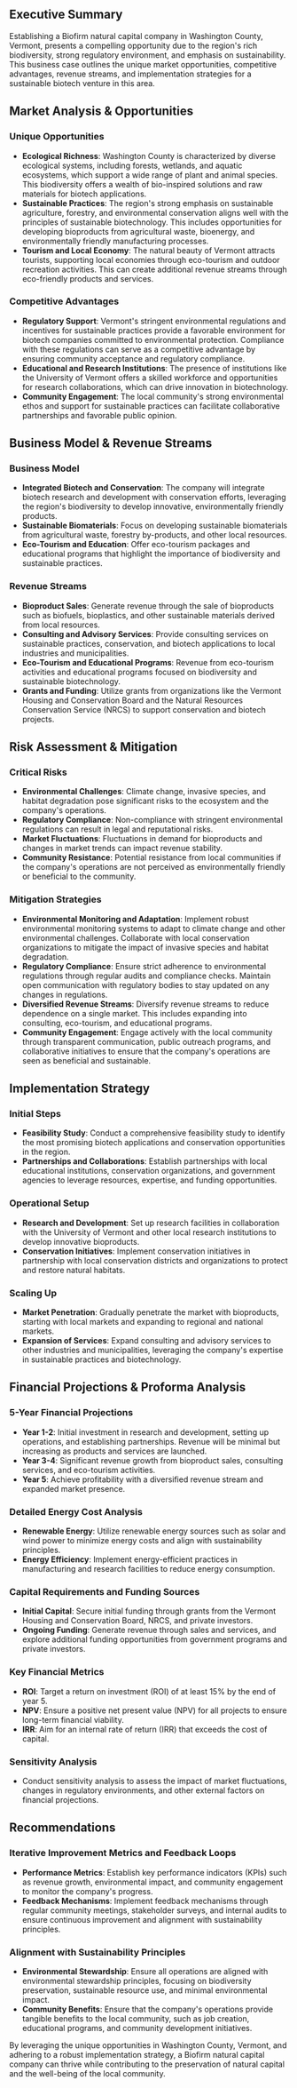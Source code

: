 ## Executive Summary

Establishing a Biofirm natural capital company in Washington County, Vermont, presents a compelling opportunity due to the region's rich biodiversity, strong regulatory environment, and emphasis on sustainability. This business case outlines the unique market opportunities, competitive advantages, revenue streams, and implementation strategies for a sustainable biotech venture in this area.

## Market Analysis & Opportunities

### Unique Opportunities
- **Ecological Richness**: Washington County is characterized by diverse ecological systems, including forests, wetlands, and aquatic ecosystems, which support a wide range of plant and animal species. This biodiversity offers a wealth of bio-inspired solutions and raw materials for biotech applications.
- **Sustainable Practices**: The region's strong emphasis on sustainable agriculture, forestry, and environmental conservation aligns well with the principles of sustainable biotechnology. This includes opportunities for developing bioproducts from agricultural waste, bioenergy, and environmentally friendly manufacturing processes.
- **Tourism and Local Economy**: The natural beauty of Vermont attracts tourists, supporting local economies through eco-tourism and outdoor recreation activities. This can create additional revenue streams through eco-friendly products and services.

### Competitive Advantages
- **Regulatory Support**: Vermont's stringent environmental regulations and incentives for sustainable practices provide a favorable environment for biotech companies committed to environmental protection. Compliance with these regulations can serve as a competitive advantage by ensuring community acceptance and regulatory compliance.
- **Educational and Research Institutions**: The presence of institutions like the University of Vermont offers a skilled workforce and opportunities for research collaborations, which can drive innovation in biotechnology.
- **Community Engagement**: The local community's strong environmental ethos and support for sustainable practices can facilitate collaborative partnerships and favorable public opinion.

## Business Model & Revenue Streams

### Business Model
- **Integrated Biotech and Conservation**: The company will integrate biotech research and development with conservation efforts, leveraging the region's biodiversity to develop innovative, environmentally friendly products.
- **Sustainable Biomaterials**: Focus on developing sustainable biomaterials from agricultural waste, forestry by-products, and other local resources.
- **Eco-Tourism and Education**: Offer eco-tourism packages and educational programs that highlight the importance of biodiversity and sustainable practices.

### Revenue Streams
- **Bioproduct Sales**: Generate revenue through the sale of bioproducts such as biofuels, bioplastics, and other sustainable materials derived from local resources.
- **Consulting and Advisory Services**: Provide consulting services on sustainable practices, conservation, and biotech applications to local industries and municipalities.
- **Eco-Tourism and Educational Programs**: Revenue from eco-tourism activities and educational programs focused on biodiversity and sustainable biotechnology.
- **Grants and Funding**: Utilize grants from organizations like the Vermont Housing and Conservation Board and the Natural Resources Conservation Service (NRCS) to support conservation and biotech projects.

## Risk Assessment & Mitigation

### Critical Risks
- **Environmental Challenges**: Climate change, invasive species, and habitat degradation pose significant risks to the ecosystem and the company's operations.
- **Regulatory Compliance**: Non-compliance with stringent environmental regulations can result in legal and reputational risks.
- **Market Fluctuations**: Fluctuations in demand for bioproducts and changes in market trends can impact revenue stability.
- **Community Resistance**: Potential resistance from local communities if the company's operations are not perceived as environmentally friendly or beneficial to the community.

### Mitigation Strategies
- **Environmental Monitoring and Adaptation**: Implement robust environmental monitoring systems to adapt to climate change and other environmental challenges. Collaborate with local conservation organizations to mitigate the impact of invasive species and habitat degradation.
- **Regulatory Compliance**: Ensure strict adherence to environmental regulations through regular audits and compliance checks. Maintain open communication with regulatory bodies to stay updated on any changes in regulations.
- **Diversified Revenue Streams**: Diversify revenue streams to reduce dependence on a single market. This includes expanding into consulting, eco-tourism, and educational programs.
- **Community Engagement**: Engage actively with the local community through transparent communication, public outreach programs, and collaborative initiatives to ensure that the company's operations are seen as beneficial and sustainable.

## Implementation Strategy

### Initial Steps
- **Feasibility Study**: Conduct a comprehensive feasibility study to identify the most promising biotech applications and conservation opportunities in the region.
- **Partnerships and Collaborations**: Establish partnerships with local educational institutions, conservation organizations, and government agencies to leverage resources, expertise, and funding opportunities.

### Operational Setup
- **Research and Development**: Set up research facilities in collaboration with the University of Vermont and other local research institutions to develop innovative bioproducts.
- **Conservation Initiatives**: Implement conservation initiatives in partnership with local conservation districts and organizations to protect and restore natural habitats.

### Scaling Up
- **Market Penetration**: Gradually penetrate the market with bioproducts, starting with local markets and expanding to regional and national markets.
- **Expansion of Services**: Expand consulting and advisory services to other industries and municipalities, leveraging the company's expertise in sustainable practices and biotechnology.

## Financial Projections & Proforma Analysis

### 5-Year Financial Projections
- **Year 1-2**: Initial investment in research and development, setting up operations, and establishing partnerships. Revenue will be minimal but increasing as products and services are launched.
- **Year 3-4**: Significant revenue growth from bioproduct sales, consulting services, and eco-tourism activities.
- **Year 5**: Achieve profitability with a diversified revenue stream and expanded market presence.

### Detailed Energy Cost Analysis
- **Renewable Energy**: Utilize renewable energy sources such as solar and wind power to minimize energy costs and align with sustainability principles.
- **Energy Efficiency**: Implement energy-efficient practices in manufacturing and research facilities to reduce energy consumption.

### Capital Requirements and Funding Sources
- **Initial Capital**: Secure initial funding through grants from the Vermont Housing and Conservation Board, NRCS, and private investors.
- **Ongoing Funding**: Generate revenue through sales and services, and explore additional funding opportunities from government programs and private investors.

### Key Financial Metrics
- **ROI**: Target a return on investment (ROI) of at least 15% by the end of year 5.
- **NPV**: Ensure a positive net present value (NPV) for all projects to ensure long-term financial viability.
- **IRR**: Aim for an internal rate of return (IRR) that exceeds the cost of capital.

### Sensitivity Analysis
- Conduct sensitivity analysis to assess the impact of market fluctuations, changes in regulatory environments, and other external factors on financial projections.

## Recommendations

### Iterative Improvement Metrics and Feedback Loops
- **Performance Metrics**: Establish key performance indicators (KPIs) such as revenue growth, environmental impact, and community engagement to monitor the company's progress.
- **Feedback Mechanisms**: Implement feedback mechanisms through regular community meetings, stakeholder surveys, and internal audits to ensure continuous improvement and alignment with sustainability principles.

### Alignment with Sustainability Principles
- **Environmental Stewardship**: Ensure all operations are aligned with environmental stewardship principles, focusing on biodiversity preservation, sustainable resource use, and minimal environmental impact.
- **Community Benefits**: Ensure that the company's operations provide tangible benefits to the local community, such as job creation, educational programs, and community development initiatives.

By leveraging the unique opportunities in Washington County, Vermont, and adhering to a robust implementation strategy, a Biofirm natural capital company can thrive while contributing to the preservation of natural capital and the well-being of the local community.